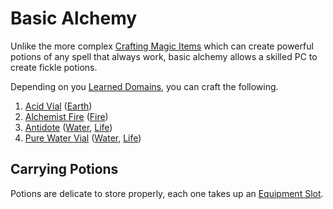 # Basic Alchemy

Unlike the more complex [Crafting Magic Items](Crafting%20Magic%20Items.md) which can create powerful potions of any spell that always work, basic alchemy allows a skilled PC to create fickle potions.

Depending on you [Learned Domains](../Spellcasting/Spell%20Learning/Learned%20Domains.md), you can craft the following.

1. [Acid Vial](../../Items%20and%20Gear/Gear/250%20Coins/Acid%20Vial.md) ([Earth](../Spells/Spell%20Domains/Earth.md))
2. [Alchemist Fire](../../Items%20and%20Gear/Gear/1000%20Coins/Alchemist%20Fire.md) ([Fire](../Spells/Spell%20Domains/Fire.md))
3. [Antidote](../../Items%20and%20Gear/Gear/250%20Coins/Antidote.md) ([Water](../Spells/Spell%20Domains/Water.md), [Life](../Spells/Spell%20Domains/Life.md))
4. [Pure Water Vial](../../Items%20and%20Gear/Gear/250%20Coins/Pure%20Water%20Vial.md) ([Water](../Spells/Spell%20Domains/Water.md), [Life](../Spells/Spell%20Domains/Life.md))

## Carrying Potions

Potions are delicate to store properly, each one takes up an [Equipment Slot](../../Items%20and%20Gear/Equipment%20Slot.md).
